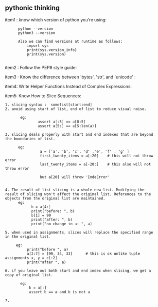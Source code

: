 
## pythonic thinking

item1 : know which version of python you're using:
```
      python --version
      python3 --version 
      
      Also we can find versions at runtime as follows:
          import sys
          print(sys.version_info)
          print(sys.version)
          
```

item2 : Follow the PEP8 style guide:
 
 
item3 : Know the difference between 'bytes', 'str', and 'unicode' :


item4: Write Helper Functions Instead of Complex Expressions:


item5: Know How to Slice Sequences:
```
1. slicing syntax :  somelist[start:end]
2. avoid using start of list, end of list to reduce visual noise.
          
       eg: 
               assert a[:5] == a[0:5]
               assert a[5:] == a[5:len(a)]
               
3. slicing deals properly with start and end indexes that are beyond the boundaries of list.

      eg:
                a = ['a', 'b', 'c', 'd' ,'e', 'f' , 'g' ]
                first_twenty_items = a[:20]    # this will not throw error
                last_twenty_items = a[-20:]    # this also will not throw error
                
                but a[20] will throw 'IndeError'
               
               
4. The result of list slicing is a whole new list. Modifying the result of slicing won't affect the original list. References to the objects from the original list are maintained.
      eg:
            b = a[4:]
            print("before: ", b)
            b[1] = 99
            print("after: ", b)
            print("no change in a: ", a)
            
5. when used in assignments, slices will replace the specified range in the original list.

     eg:
          print("before ", a)
          a[2:7] = [99, 34, 33]      # this is ok unlike tuple assignments x, y = c[:2]
          print("after ", a)

6. if you leave out both start and end index when slicing, we get a copy of original list.
   
       eg: 
           b = a[:]
           assert b == a and b is not a

7.  
```

